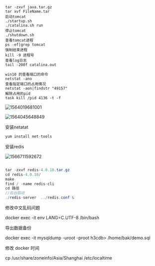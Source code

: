 ```shell
tar -zxvf java.tar.gz
tar xvf FileName.tar
启动tomcat
./startup.sh
./catalina.sh run
停止tomcat
./shutdown.sh
查看tomcat进程
ps -ef|grep tomcat
强制结束进程
kill -9 进程号
查看log日志
tail -200f catalina.out

win10 的查看端口的命令
netstat -ano
查看指定端口的占用情况
netstat -aon|findstr "49157"
解除占用的pid
task kill /pid 4136 -t -f

```

![1564019681001](C:\Users\Administrator\AppData\Roaming\Typora\typora-user-images\1564019681001.png)

![1564045648849](C:\Users\Administrator\AppData\Roaming\Typora\typora-user-images\1564045648849.png)

安装netatat

```java
yum install net-tools
```







安装redis 

![1566711592672](C:\Users\Administrator\AppData\Roaming\Typora\typora-user-images\1566711592672.png)

```java

tar -zxvf redis-4.0.10.tar.gz 
cd redis-4.0.10/ 
make
find / -name redis-cli
cd 路径
//后台启动
./redis-server  ../redis.conf &
```



修改中文乱码问题

docker exec -it <contrainerId> env LANG=C.UTF-8 /bin/bash

导出数据备份

docker exec -it <contrainerId>mysqldump -uroot -proot h3cdb> /home/bak/demo.sql

修改 docker 时间

cp /usr/share/zoneinfo/Asia/Shanghai    /etc/localtime